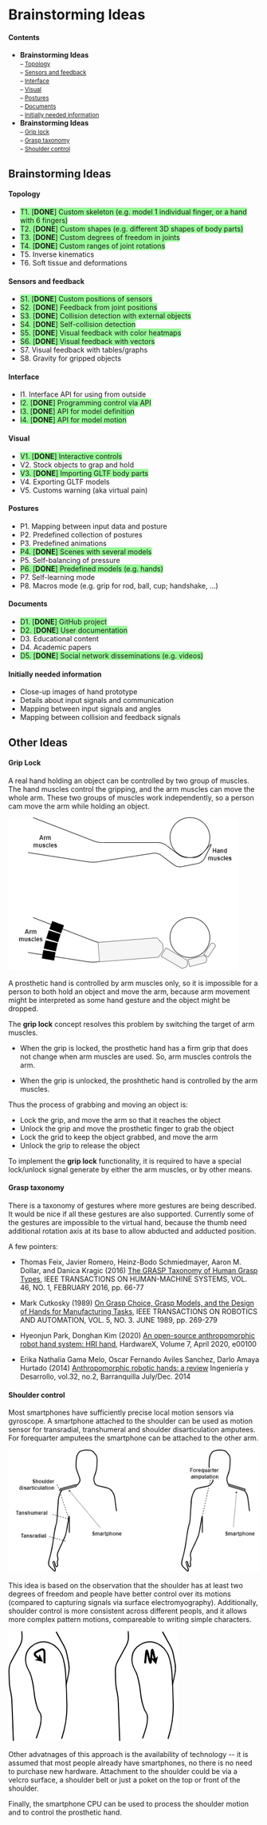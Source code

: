 # Brainstorming Ideas

#### Contents
* **Brainstorming Ideas**<small><br>
	&ndash; [Topology](#topology)<br>
	&ndash; [Sensors and feedback](#sensors-and-feedback)<br>
	&ndash; [Interface](#interface)<br>
	&ndash; [Visual](#visual)<br>
	&ndash; [Postures](#postures)<br>
	&ndash; [Documents](#documents)<br>
	&ndash; [Initially needed information](#initially-needed-information)</small>
* **Brainstorming Ideas**<small><br>
	&ndash; [Grip lock](#grip-lock)<br>
	&ndash; [Grasp taxonomy](#grasp-taxonomy)<br>
	&ndash; [Shoulder control](#shoulder-control)</small>


## Brainstorming Ideas

#### Topology
* <span style="background:palegreen">T1. [**DONE**] Custom skeleton (e.g. model 1 individual finger, or a hand with 6 fingers)</span>
* <span style="background:palegreen">T2. [**DONE**] Custom shapes (e.g. different 3D shapes of body parts)</span>
* <span style="background:palegreen">T3. [**DONE**] Custom degrees of freedom in joints</span>
* <span style="background:palegreen">T4. [**DONE**] Custom ranges of joint rotations</span>
* T5. Inverse kinematics
* T6. Soft tissue and deformations

#### Sensors and feedback
* <span style="background:palegreen">S1. [**DONE**] Custom positions of sensors</span>
* <span style="background:palegreen">S2. [**DONE**] Feedback from joint positions</span>
* <span style="background:palegreen">S3. [**DONE**] Collision detection with external objects</span>
* <span style="background:palegreen">S4. [**DONE**] Self-collision detection</span>
* <span style="background:palegreen">S5. [**DONE**] Visual feedback with color heatmaps</span>
* <span style="background:palegreen">S6. [**DONE**] Visual feedback with vectors</span>
* S7. Visual feedback with tables/graphs
* S8. Gravity for gripped objects

#### Interface
* I1. Interface API for using from outside
* <span style="background:palegreen">I2. [**DONE**] Programming control via API</span>
* <span style="background:palegreen">I3. [**DONE**] API for model definition</span>
* <span style="background:palegreen">I4. [**DONE**] API for model motion</span>

#### Visual
* <span style="background:palegreen">V1. [**DONE**] Interactive controls</span>
* V2. Stock objects to grap and hold
* <span style="background:palegreen">V3. [**DONE**] Importing GLTF body parts</span>
* V4. Exporting GLTF models
* V5. Customs warning (aka virtual pain)

#### Postures
* P1. Mapping between input data and posture
* P2. Predefined collection of postures
* P3. Predefined animations
* <span style="background:palegreen">P4. [**DONE**] Scenes with several models</span>
* P5. Self-balancing of pressure
* <span style="background:palegreen">P6. [**DONE**] Predefined models (e.g. hands)</span>
* P7. Self-learning mode
* P8. Macros mode (e.g. grip for rod, ball, cup; handshake, ...)

#### Documents
* <span style="background:palegreen">D1. [**DONE**] GitHub project</span>
* <span style="background:palegreen">D2. [**DONE**] User documentation</span>
* D3. Educational content
* D4. Academic papers
* <span style="background:palegreen">D5. [**DONE**] Social network disseminations (e.g. videos)</span>

#### Initially needed information
* Close-up images of hand prototype
* Details about input signals and communication
* Mapping between input signals and angles
* Mapping between collision and feedback signals


## Other Ideas

#### Grip Lock

A real hand holding an object can be controlled by two group of muscles. The 
hand muscles control the gripping, and the arm muscles can move the whole arm.
These two groups of muscles work independently, so a person cam move the arm
while holding an object.

<img src="images/grip-lock.png">

A prosthetic hand is controlled by arm muscles only, so it is impossible for
a person to both hold an object and move the arm, because arm movement might be
interpreted as some hand gesture and the object might be dropped.

The **grip lock** concept resolves this problem by switching the target of
arm muscles.

* When the grip is locked, the prosthetic hand has a firm grip that does not
change when arm muscles are used. So, arm muscles controls the arm.

* When the grip is unlocked, the proshthetic hand is controlled by the arm
muscles.

Thus the process of grabbing and moving an object is:

* Lock the grip, and move the arm so that it reaches the object
* Unlock the grip and move the prosthetic finger to grab the object
* Lock the grid to keep the object grabbed, and move the arm
* Unlock the grip to release the object

To implement the **grip lock** functionality, it is required to have a special
lock/unlock signal generate by either the arm muscles, or by other means.


#### Grasp taxonomy

There is a taxonomy of gestures where more gestures are being described. It
would be nice if all these gestures are also supported. Currently some of the
gestures are impossible to the virtual hand, because the thumb need additional
rotation axis at its base to allow abducted and adducted position.

A few pointers:

* Thomas Feix, Javier Romero, Heinz-Bodo Schmiedmayer, Aaron M. Dollar, and Danica Kragic
(2016) [The GRASP Taxonomy of Human Grasp Types](https://is.mpg.de/uploads_file/attachment/attachment/256/grasp_taxonomy.pdf),
IEEE TRANSACTIONS ON HUMAN-MACHINE SYSTEMS, VOL. 46, NO. 1, FEBRUARY 2016, pp. 66-77

* Mark Cutkosky (1989) [On Grasp Choice, Grasp Models, and the Design of Hands for Manufacturing Tasks](http://bdmlx.stanford.edu/twiki/pub/Seabed/LiteratureReview/Cutkosky_-_1989_-_On_Grasp_Choice_Grasp_Models_and_the_Design_of_Hands_for_Manufacturing_Tasks.pdf),
IEEE TRANSACTIONS ON ROBOTICS AND AUTOMATION, VOL. 5, NO. 3. JUNE 1989, pp. 269-279

* Hyeonjun Park, Donghan Kim (2020) [An open-source anthropomorphic robot hand system: HRI hand](https://www.sciencedirect.com/science/article/pii/S2468067220300092),
HardwareX, Volume 7, April 2020, e00100

* Erika Nathalia Gama Melo, Oscar Fernando Aviles Sanchez, Darlo Amaya Hurtado (2014) [Anthropomorphic robotic hands: a review](http://www.scielo.org.co/scielo.php?script=sci_arttext&pid=S0122-34612014000200007)
Ingeniería y Desarrollo, vol.32, no.2, Barranquilla July/Dec. 2014


#### Shoulder control

Most smartphones have sufficiently precise local motion sensors via gyroscope.
A smartphone attached to the shoulder can be used as motion sensor for transradial,
transhumeral and shoulder disarticulation amputees. For forequarter amputees the
smartphone can be attached to the other arm.

<img src="images/smartphone.png">

This idea is based on the observation that the shoulder has at least two degrees
of freedom and people have better control over its motions (compared to capturing
signals via surface electromyography). Additionally, shoulder control is more
consistent across different peopls, and it allows more complex pattern motions,
compareable to writing simple characters.

<img src="images/shoulder-motion.png">

Other advatnages of this approach is the availability of technology -- it is
assumed that most people already have smartphones, no there is no need to
purchase new hardware. Attachment to the shoulder could be via a velcro surface,
a shoulder belt or just a poket on the top or front of the shoulder.

Finally, the smartphone CPU can be used to process the shoulder motion and to
control the prosthetic hand.
